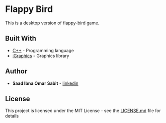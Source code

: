 # Flappy Bird
This is a desktop version of flappy-bird game. 

## Built With

* [C++](http://www.cplusplus.com/doc/tutorial/) - Programming language
* [iGraphics]() - Graphics library


## Author

* **Saad Ibna Omar Sabit** - [linkedin](https://www.linkedin.com/in/sabit/)

## License

This project is licensed under the MIT License - see the [LICENSE.md](LICENSE) file for details
